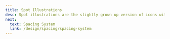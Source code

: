 ```yaml
---
title: Spot Illustrations
desc: Spot illustrations are the slightly grown up version of icons with a little more detail. A spot illustration is an image that typically works in tandem with inline text to communicate a state in a more friendly way. They’re most often used in empty states, onboarding, and in-product announcements.
next:
  text: Spacing System
  link: /design/spacing/spacing-system
---
```


<icons kind="spot" size="large"></icons>
